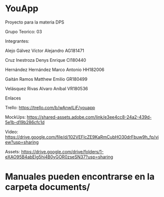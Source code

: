 # YouApp
Proyecto para la materia DPS

Grupo Teorico: 03

Integrantes:

Alejo Gálvez Víctor Alejandro       AG181471

Cruz Inestroza Denys Enrique        CI180440

Hernández Hernández Marco Antonio   HH182006

Gaitán Ramos Matthew Emilio         GR180499

Velásquez Rivas Alvaro Aníbal       VR180536 


Enlaces

Trello: https://trello.com/b/wAnwlLiF/youapp

MockUps: https://shared-assets.adobe.com/link/e3ee4cc8-24a2-439d-5e1b-d19b286cfc1d

Video: https://drive.google.com/file/d/102VEFlcZE9KaRmCubHO30drFbuw9h_fp/view?usp=sharing

Assets: https://drive.google.com/drive/folders/1-eXAO95B4abEIg5hj4B0yGOR0zseSN37?usp=sharing
 
# Manuales pueden encontrarse en la carpeta documents/
